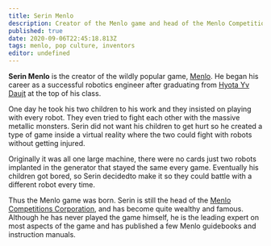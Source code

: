 ```yaml
---
title: Serin Menlo
description: Creator of the Menlo game and head of the Menlo Competitions Corporation.
published: true
date: 2020-09-06T22:45:18.813Z
tags: menlo, pop culture, inventors
editor: undefined
---
```


**Serin Menlo** is the creator of the wildly popular game, [Menlo](/entertainment/menlo "wikilink"). He began his career as a successful robotics engineer after graduating from [Hyota Yv Daujt](/schools/hyota-yv-daujt "wikilink") at the top of his class.

One day he took his two children to his work and they insisted on playing with every robot. They even tried to fight each other with the massive metallic monsters. Serin did not want his children to get hurt so he created a type of game inside a virtual reality where the two could fight with robots without getting injured.

Originally it was all one large machine, there were no cards just two robots implanted in the generator that stayed the same every game. Eventually his children got bored, so Serin decidedto make it so they could battle with a different robot every time.

Thus the Menlo game was born. Serin is still the head of the [Menlo Competitions Corporation](/menlo-competitions-corporation "wikilink"), and has become quite wealthy and famous. Although he has never played the game himself, he is the leading expert on most aspects of the game and has published a few Menlo guidebooks and instruction manuals.